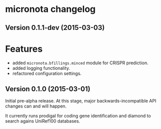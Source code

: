 # micronota changelog

## Version 0.1.1-dev (2015-03-03)

# Features
* added `micronota.bfillings.minced` module for CRISPR prediction.
* added logging functionality.
* refactored configuration settings.

## Version 0.1.0 (2015-03-01)

Initial pre-alpha release. At this stage, major backwards-incompatible API changes can and will happen.

It currently runs prodigal for coding gene identification and diamond to search agains UniRef100 databases.
